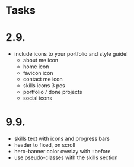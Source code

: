 # Tasks

# 2.9.

- include icons to your portfolio and style guide!
  - about me icon
  - home icon
  - favicon icon
  - contact me icon
  - skills icons 3 pcs
  - portfolio / done projects
  - social icons

# 9.9.

- skills text with icons and progress bars
- header to fixed, on scroll
- hero-banner color overlay with ::before
- use pseudo-classes with the skills section
